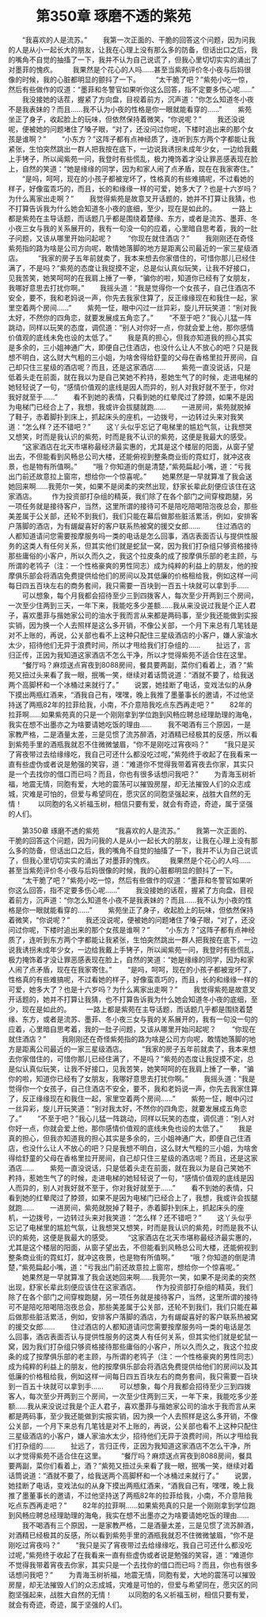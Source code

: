 # 　　第350章 琢磨不透的紫苑
　　“我喜欢的人是流苏。”
　　我第一次正面的、干脆的回答这个问题，因为问我的人是从小一起长大的朋友，让我在心理上没有那么多的防备，但话出口之后，我的嘴角不自觉的抽搐了一下，我并不认为自己说谎了，但我心里切切实实的涌出了对墨菲的愧疚。
　　我果然是个花心的人吗……甚至当紫苑评价冬小夜与后妈很像的时候，我的心脏都明显的颤抖了一下。
　　“太干脆了吧？”紫苑小吃一惊，然后有些做作的叹道：“墨菲和冬警官如果听你这么回答，指不定要多伤心呢……”
　　我没接她的话茬，握紧了方向盘，目视着前方，沉声道：“你怎么知道冬小夜不是我表妹的？而且……我不认为小夜的性格是你一眼就能看穿的……”
　　紫苑坐正了身子，收起脸上的玩味，但依然保持着微笑，“你说呢？”
　　我还没说呢，便被她的问题堵住了嗓子眼，“对了，还没问过你呢，下楼时追出来的那个女孩是谁啊？”
　　“小东方？”这阵子都有点神经质了，连听到东方两个字都能让我紧张，生怕突然跳出一群人把我按在底下，一边说我诱拐未成年少女，一边给我戴上手铐子，所以闻紫苑一问，我登时有些慌乱，极力掩饰着才没让罪恶感表现在脸上，自然的笑道：“她是缘缘的同学，因为和家人闹了点矛盾，现在在我家寄住。”
　　“是吗，呵呵，现在的小孩子都被宠坏了，性格真的有些难搞呢，不过看她的样子，好像蛮乖巧的，而且，长的和缘缘一样的可爱，她多大了？也是十六岁吗？为什么离家出走啊？”
　　我觉得紫苑是故意叉开话题的，她并不打算让我猜，也不打算告诉我为什么她会知道冬小夜的底细，至少，现在是如此的。
　　一路上都是紫苑在主导话题，而话题几乎都是围绕着楚缘、东方，或者是流苏、墨菲、冬小夜三女与我的关系展开的，我有一句没一句的应着，心里暗自思考着，我的一肚子问题，又该从哪里开始问起呢？
　　“你现在就住酒店？”
　　我刚刚还在奇怪紫苑指的路为啥是公司方向呢，敢情她落脚的地方是距离公司最近的一家三星级酒店。
　　“我家的房子五年前就卖了，我本来想去你家借住的，可惜你那儿已经住满了，不是吗？”紫苑的态度让我捉摸不定，总是似认真似玩笑，让我不好接口，见我苦笑，她笑呵呵的在我肩上捶了一拳，“骗你的啦，知道你已经有了女朋友，我哪好意思去打扰你啊。”
　　我摇头道：“我是觉得你一个女孩子，自己住酒店不安全，要不，我和老妈说一声，你先去我家住算了，反正缘缘现在和我住一起，家里空着两个房间……”
　　紫苑一怔，眼中闪过一丝异彩，旋儿开玩笑道：“别对我太好，不然你的四角恋，就要发展成五角恋了。”
　　“不至于吧？”我心儿猛一阵跳动，同样以玩笑的态度，调侃道：“别人对你好一点，你就会爱上他，那你感情价值观的底线未免也设的太低了。”
　　我是真的担心，但我亦知道我的担心其实是多余的，三小姐神通广大，即便自己住酒店，也没什么让人不放心的吧？只是我想不明白，这么财大气粗的三小姐，为啥舍得给舒童的父母在香格里拉开房间，自己却只住三星级的酒店呢？而且，还是这家酒店……
　　紫苑一直没说话，只是低着头走在前面，就在我以为是自己笑她不矜持，惹她生气了的时候，走进电梯的她轻轻说了一句，“感情价值观的底线是因人而异的，别人对我好就不至于，你对我好就至于……”
　　看不到她的表情，只看到她的红晕爬过了脖颈，如果不是因为电梯门已经合上了，我想，我或许会拔腿就跑……
　　一进房间，紫苑就脱掉了鞋子，赤着脚扑到床上，抓起床头的座机，一边拨号，一边转过头来对我笑道：“怎么样？还不错吧？”
　　这丫头似乎忘记了电梯里的尴尬气氛，让我想哭又想笑，时而是我认识的紫苑，时而是我不认识的紫苑，这便是我最大的感受。
　　“这家酒店在北天市堪称最经济最实惠的，尤其是这个楼层的阳面，从窗子望出去，不但能看到风畅总公司大楼，还能俯视到整条商业街的霓虹灯，就冲这夜景，也是物有所值啊。”
　　“哦？你知道的倒是清楚，”紫苑扁起小嘴，道：“亏我出门前还故意拉上窗帘，想给你一个惊喜呢。”
　　她果然是一早就算准了我会送她回来啊……我莞尔一笑，如果不是闵柔的突然出现，舒家长辈此刻便应该住在这家酒店。
　　作为投资部打杂组的精英，我们除了在各个部门之间穿梭跑腿，另一项任务就是接待客户，当然，这里所谓的接待可不是陪吃陪喝陪泡夜总会，那些美差属于公关部，还轮不到我们，我们只能在幕后做那些脏活累活，例如，安排客户落脚的酒店，为有龌龊喜好的客户联系热被窝的援交女郎……
　　住过酒店的人都知道请问您需要按摩服务吗一类的电话是怎么回事，酒店表面否认与提供性服务的这类人有任何关系，但其实他们就是蛇鼠一窝，因为我们打杂组只够资格接待那些庸俗的小客户，所以久而久之，我这个拉皮条的成了按摩俱乐部的老主顾，与所谓的老鸨子（注：一个性格豪爽的男性同志）成为纯粹的利益上的朋友，他的按摩俱乐部会将酒店免费提供给他们的房间以及其低廉的价格租给我，例如这样一间每日四五百块左右的商务套间，我只需要一百块到一百五十块就可以拿到手……
　　可以想象，每个月我都会招待至少三到四拨客人，每次至少开两到三个房间，一次至少住两到三天，一年下来，我能吃多少差额……我从来没说过我是个正人君子，喜欢墨菲与揩她家公司的油水于我而言从来都是两码事，至少我还能做到实报实销，因为换一个人去照样是这么多开销，不像公关部，一个月下来总有几笔钱是对不上账的，再说，公关部也看不上这种只配住三星级酒店的小客户，嫌人家油水太少，招待他们无异于浪费时间，所以才甩给我们打杂组的……
　　扯远了，言归正传，正因为我知道这家酒店不怎么干净，所以才觉得紫苑不适合住在这里。
　　“餐厅吗？麻烦送点宵夜到8088房间，餐具要两副，菜你们看着上，酒？”紫苑又扭过头来看了我一眼，抿嘴一笑，继续对着话筒说道：“酒就不要了，给我送两个高脚杯和一个冰桶过来就行了。”
　　说罢，她挂断了电话，变戏法似的从身下摸出两瓶红酒来，“酒我自己有，嘿嘿，晚上我推了墨董事长的邀请，不过他坚持送了两瓶82年的拉菲给我，小南，不介意陪我吃点东西再走吧？”
　　82年的拉菲啊……如果紫苑真的只是一个刚刚拿到学位跑到风畅应聘总经理助理的海龟，我实在想不出墨亦之为啥要请她吃饭的理由……
　　我不喝酒有三个原因，一是家教严格，二是酒量太差，三是见惯了流苏醉酒，对酒精已经极其的反感，所以看到紫苑手里的酒瓶我就忍不住微微皱眉，“你不是刚吃过宵夜吗？”
　　“我只是买了宵夜带过去给缘缘吃，我自己可还什么都没吃过呢，”紫苑终于收起了在我看来一直有些虚伪或者说是勉强的笑容，道：“难道你不觉得我带着宵夜去你家，其实只是一个去找你的借口而已吗？而且，你也有很多话想问我吧？”
　　为青海玉树祈福，地震无情，同胞有爱，大地的震荡可以摧毁房屋，却无法摧毁人们的众志成城，灾难是可怕的，但爱与希望同在，愿灾区的同胞坚强起来，战胜大自然的无情！
　　以同胞的名义祈福玉树，相信只要有爱，就会有奇迹，奇迹，属于坚强的人们。

　　第350章 琢磨不透的紫苑
　　“我喜欢的人是流苏。”
　　我第一次正面的、干脆的回答这个问题，因为问我的人是从小一起长大的朋友，让我在心理上没有那么多的防备，但话出口之后，我的嘴角不自觉的抽搐了一下，我并不认为自己说谎了，但我心里切切实实的涌出了对墨菲的愧疚。
　　我果然是个花心的人吗……甚至当紫苑评价冬小夜与后妈很像的时候，我的心脏都明显的颤抖了一下。
　　“太干脆了吧？”紫苑小吃一惊，然后有些做作的叹道：“墨菲和冬警官如果听你这么回答，指不定要多伤心呢……”
　　我没接她的话茬，握紧了方向盘，目视着前方，沉声道：“你怎么知道冬小夜不是我表妹的？而且……我不认为小夜的性格是你一眼就能看穿的……”
　　紫苑坐正了身子，收起脸上的玩味，但依然保持着微笑，“你说呢？”
　　我还没说呢，便被她的问题堵住了嗓子眼，“对了，还没问过你呢，下楼时追出来的那个女孩是谁啊？”
　　“小东方？”这阵子都有点神经质了，连听到东方两个字都能让我紧张，生怕突然跳出一群人把我按在底下，一边说我诱拐未成年少女，一边给我戴上手铐子，所以闻紫苑一问，我登时有些慌乱，极力掩饰着才没让罪恶感表现在脸上，自然的笑道：“她是缘缘的同学，因为和家人闹了点矛盾，现在在我家寄住。”
　　“是吗，呵呵，现在的小孩子都被宠坏了，性格真的有些难搞呢，不过看她的样子，好像蛮乖巧的，而且，长的和缘缘一样的可爱，她多大了？也是十六岁吗？为什么离家出走啊？”
　　我觉得紫苑是故意叉开话题的，她并不打算让我猜，也不打算告诉我为什么她会知道冬小夜的底细，至少，现在是如此的。
　　一路上都是紫苑在主导话题，而话题几乎都是围绕着楚缘、东方，或者是流苏、墨菲、冬小夜三女与我的关系展开的，我有一句没一句的应着，心里暗自思考着，我的一肚子问题，又该从哪里开始问起呢？
　　“你现在就住酒店？”
　　我刚刚还在奇怪紫苑指的路为啥是公司方向呢，敢情她落脚的地方是距离公司最近的一家三星级酒店。
　　“我家的房子五年前就卖了，我本来想去你家借住的，可惜你那儿已经住满了，不是吗？”紫苑的态度让我捉摸不定，总是似认真似玩笑，让我不好接口，见我苦笑，她笑呵呵的在我肩上捶了一拳，“骗你的啦，知道你已经有了女朋友，我哪好意思去打扰你啊。”
　　我摇头道：“我是觉得你一个女孩子，自己住酒店不安全，要不，我和老妈说一声，你先去我家住算了，反正缘缘现在和我住一起，家里空着两个房间……”
　　紫苑一怔，眼中闪过一丝异彩，旋儿开玩笑道：“别对我太好，不然你的四角恋，就要发展成五角恋了。”
　　“不至于吧？”我心儿猛一阵跳动，同样以玩笑的态度，调侃道：“别人对你好一点，你就会爱上他，那你感情价值观的底线未免也设的太低了。”
　　我是真的担心，但我亦知道我的担心其实是多余的，三小姐神通广大，即便自己住酒店，也没什么让人不放心的吧？只是我想不明白，这么财大气粗的三小姐，为啥舍得给舒童的父母在香格里拉开房间，自己却只住三星级的酒店呢？而且，还是这家酒店……
　　紫苑一直没说话，只是低着头走在前面，就在我以为是自己笑她不矜持，惹她生气了的时候，走进电梯的她轻轻说了一句，“感情价值观的底线是因人而异的，别人对我好就不至于，你对我好就至于……”
　　看不到她的表情，只看到她的红晕爬过了脖颈，如果不是因为电梯门已经合上了，我想，我或许会拔腿就跑……
　　一进房间，紫苑就脱掉了鞋子，赤着脚扑到床上，抓起床头的座机，一边拨号，一边转过头来对我笑道：“怎么样？还不错吧？”
　　这丫头似乎忘记了电梯里的尴尬气氛，让我想哭又想笑，时而是我认识的紫苑，时而是我不认识的紫苑，这便是我最大的感受。
　　“这家酒店在北天市堪称最经济最实惠的，尤其是这个楼层的阳面，从窗子望出去，不但能看到风畅总公司大楼，还能俯视到整条商业街的霓虹灯，就冲这夜景，也是物有所值啊。”
　　“哦？你知道的倒是清楚，”紫苑扁起小嘴，道：“亏我出门前还故意拉上窗帘，想给你一个惊喜呢。”
　　她果然是一早就算准了我会送她回来啊……我莞尔一笑，如果不是闵柔的突然出现，舒家长辈此刻便应该住在这家酒店。
　　作为投资部打杂组的精英，我们除了在各个部门之间穿梭跑腿，另一项任务就是接待客户，当然，这里所谓的接待可不是陪吃陪喝陪泡夜总会，那些美差属于公关部，还轮不到我们，我们只能在幕后做那些脏活累活，例如，安排客户落脚的酒店，为有龌龊喜好的客户联系热被窝的援交女郎……
　　住过酒店的人都知道请问您需要按摩服务吗一类的电话是怎么回事，酒店表面否认与提供性服务的这类人有任何关系，但其实他们就是蛇鼠一窝，因为我们打杂组只够资格接待那些庸俗的小客户，所以久而久之，我这个拉皮条的成了按摩俱乐部的老主顾，与所谓的老鸨子（注：一个性格豪爽的男性同志）成为纯粹的利益上的朋友，他的按摩俱乐部会将酒店免费提供给他们的房间以及其低廉的价格租给我，例如这样一间每日四五百块左右的商务套间，我只需要一百块到一百五十块就可以拿到手……
　　可以想象，每个月我都会招待至少三到四拨客人，每次至少开两到三个房间，一次至少住两到三天，一年下来，我能吃多少差额……我从来没说过我是个正人君子，喜欢墨菲与揩她家公司的油水于我而言从来都是两码事，至少我还能做到实报实销，因为换一个人去照样是这么多开销，不像公关部，一个月下来总有几笔钱是对不上账的，再说，公关部也看不上这种只配住三星级酒店的小客户，嫌人家油水太少，招待他们无异于浪费时间，所以才甩给我们打杂组的……
　　扯远了，言归正传，正因为我知道这家酒店不怎么干净，所以才觉得紫苑不适合住在这里。
　　“餐厅吗？麻烦送点宵夜到8088房间，餐具要两副，菜你们看着上，酒？”紫苑又扭过头来看了我一眼，抿嘴一笑，继续对着话筒说道：“酒就不要了，给我送两个高脚杯和一个冰桶过来就行了。”
　　说罢，她挂断了电话，变戏法似的从身下摸出两瓶红酒来，“酒我自己有，嘿嘿，晚上我推了墨董事长的邀请，不过他坚持送了两瓶82年的拉菲给我，小南，不介意陪我吃点东西再走吧？”
　　82年的拉菲啊……如果紫苑真的只是一个刚刚拿到学位跑到风畅应聘总经理助理的海龟，我实在想不出墨亦之为啥要请她吃饭的理由……
　　我不喝酒有三个原因，一是家教严格，二是酒量太差，三是见惯了流苏醉酒，对酒精已经极其的反感，所以看到紫苑手里的酒瓶我就忍不住微微皱眉，“你不是刚吃过宵夜吗？”
　　“我只是买了宵夜带过去给缘缘吃，我自己可还什么都没吃过呢，”紫苑终于收起了在我看来一直有些虚伪或者说是勉强的笑容，道：“难道你不觉得我带着宵夜去你家，其实只是一个去找你的借口而已吗？而且，你也有很多话想问我吧？”
　　为青海玉树祈福，地震无情，同胞有爱，大地的震荡可以摧毁房屋，却无法摧毁人们的众志成城，灾难是可怕的，但爱与希望同在，愿灾区的同胞坚强起来，战胜大自然的无情！
　　以同胞的名义祈福玉树，相信只要有爱，就会有奇迹，奇迹，属于坚强的人们。

